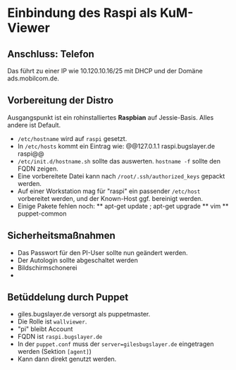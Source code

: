 # Einbindung des Raspi als KuM-Viewer

## Anschluss: Telefon

Das führt zu einer IP wie 10.120.10.16/25 mit DHCP und der Domäne ads.mobilcom.de.

## Vorbereitung der Distro

Ausgangspunkt ist ein rohinstalliertes **Raspbian** auf Jessie-Basis. Alles andere ist Default.

* ``/etc/hostname`` wird auf `raspi` gesetzt.
* In ``/etc/hosts`` kommt ein Eintrag wie: @@127.0.1.1 raspi.bugslayer.de raspi@@
* ``/etc/init.d/hostname.sh`` sollte das auswerten. ``hostname -f`` sollte den FQDN zeigen.
* Eine vorbereitete Datei kann nach ``/root/.ssh/authorized_keys`` gepackt werden.
* Auf einer Workstation mag für "raspi" ein passender `/etc/host` vorbereitet werden, und der Known-Host ggf. bereinigt werden.
* Einige Pakete fehlen noch:
** apt-get update ; apt-get upgrade
** vim
** puppet-common


## Sicherheitsmaßnahmen

* Das Passwort für den PI-User sollte nun geändert werden.
* Der Autologin sollte abgeschaltet werden
* Bildschirmschonerei
* 

## Betüddelung durch Puppet

* giles.bugslayer.de versorgt als puppetmaster.
* Die Rolle ist `wallviewer`.
* "pi" bleibt Account
* FQDN ist `raspi.bugslayer.de`
* In der `puppet.conf` muss der `server=gilesbugslayer.de` eingetragen werden (Sektion ``[agent]``)
* Kann dann direkt genutzt werden.

